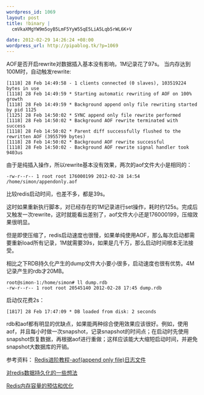 ```yaml
--- 
wordpress_id: 1069
layout: post
title: !binary |
  cmVkaXMgYW9m5oyB5LmF5YyW55qE5LiA5Lqb5rWL6K+V

date: 2012-02-29 14:26:24 +08:00
wordpress_url: http://pipablog.tk/?p=1069
---
```

AOF是否开启rewrite对数据插入基本没有影响，1M记录花了97s。
当内存达到100M时，自动触发rewrite:

    [1118] 28 Feb 14:49:58 - 1 clients connected (0 slaves), 103519224 bytes in use
    [1118] 28 Feb 14:49:59 * Starting automatic rewriting of AOF on 100% growth
    [1118] 28 Feb 14:49:59 * Background append only file rewriting started by pid 1125
    [1125] 28 Feb 14:50:02 * SYNC append only file rewrite performed
    [1118] 28 Feb 14:50:02 * Background AOF rewrite terminated with success
    [1118] 28 Feb 14:50:02 * Parent diff successfully flushed to the rewritten AOF (3955799 bytes)
    [1118] 28 Feb 14:50:02 * Background AOF rewrite successful
    [1118] 28 Feb 14:50:02 - Background AOF rewrite signal handler took 9403us

由于是纯插入操作，所以rewrite基本没有效果，两次的aof文件大小是相同的：

    -rw-r--r-- 1 root root 176000199 2012-02-28 14:54 /home/simon/appendonly.aof

比较redis启动时间，也差不多，都是39s。

这时如果重新执行脚本，对已经存在的1M记录进行set操作，耗时约125s。完成后又触发一次rewrite，这时就能看出差别了，aof文件大小还是176000199，压缩效果很明显。

但是即使压缩了，redis启动速度也很慢，如果单纯使用AOF，那么每次启动都需要重新load所有记录，1M就需要39s，如果是几千万，那么启动时间根本无法接受。

相比之下RDB持久化产生的dump文件大小要小很多，启动速度也很有优势。4M记录产生的rdb才20MB。

    root@simon-1:/home/simon# ll dump.rdb 
    -rw-r--r-- 1 root root 20545140 2012-02-28 17:45 dump.rdb

启动仅花费2s：

    [1817] 28 Feb 17:47:09 * DB loaded from disk: 2 seconds

rdb和aof都有明显的优缺点，如果能两种综合使用效果应该很好。例如，使用aof，并且每小时做一次snapshot，记录snapshot的时间点；在启动时先使用snapshot恢复数据，再根据aof进行重做；这样应该能大大缩短启动时间，并避免snapshot大数据库的开销。

参考资料：
<a href="http://blog.nosqlfan.com/html/199.html?ref=rediszt">Redis进阶教程-aof(append only file)日志文件</a>

<a href="http://www.yiihsia.com/2011/04/%E5%AF%B9redis%E6%95%B0%E6%8D%AE%E6%8C%81%E4%B9%85%E5%8C%96%E7%9A%84%E4%B8%80%E4%BA%9B%E6%83%B3%E6%B3%95/">对redis数据持久化的一些想法</a>

<a href="http://blog.nosqlfan.com/html/3430.html">Redis内存容量的预估和优化</a>
